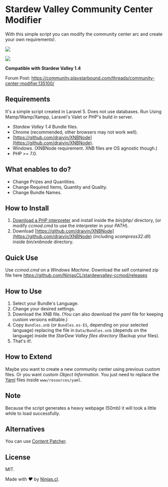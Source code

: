 # Stardew Valley Community Center Modifier

With this simple script you can modify the community center arc and
create your own requirements!.

![](https://user-images.githubusercontent.com/292738/27853965-e2071552-6132-11e7-99c6-3ef0eec9946d.png)

![](https://user-images.githubusercontent.com/292738/27927274-3dea9674-6259-11e7-9ada-4e5656c2968c.png)

**Compatible with Stardew Valley 1.4**

Forum Post: https://community.playstarbound.com/threads/community-center-modifier.135100/

## Requirements

It's a simple script created in Laravel 5. Does not use databases. Run Using Mamp/Wamp/Xampp, Laravel's Valet or PHP's build in server.

- _Stardew Valley 1.4_ Bundle files.
- Chrome (recommended, other browsers may not work well).
- [https://github.com/draivin/XNBNode](https://github.com/draivin/XNBNode).
- Windows. (XNBNode requirement. XNB files are OS agnostic though.)
- PHP >= 7.0.

## What enables to do?

- Change Prizes and Quantities.
- Change Required Items, Quantity and Quality.
- Change Bundle Names.

## How to Install

1. [Download a PHP interpreter](https://www.php.net/downloads) and install inside the _bin/php/_ directory, (or modify _ccmod.cmd_ to use the interpreter in your _PATH_).
2. Download [https://github.com/draivin/XNBNode](https://github.com/draivin/XNBNode) (including _xcompress32.dll_) inside _bin/xnbnode_ directory.

## Quick Use

Use _ccmod.cmd_ on a _Windows Machine_.
Download the self contained zip file here
https://github.com/NinjasCL/stardewvalley-ccmod/releases

## How to Use

1. Select your Bundle's Language.
2. Change your desired settings.
3. Download the XNB file. (You can also download the _yaml_ file for keeping custom versions editable.)
4. Copy `Bundles.xnb` (or `Bundles.es-ES`, depending on your selected language) replacing the file in `Data/Bundles.xnb` (depends on the language) inside the _StarDew Valley files directory_ (Backup your files).
5. That's it!.

## How to Extend

Maybe you want to create a new community center using previous custom files. Or you want custom _Object Information_. You just need to replace the [Yaml](https://yaml.org/) files inside `www/resources/yaml`.

## Note

Because the script generates a heavy webpage (50mb) it will took a little while
to load successfully.

## Alternatives

You can use [Content Patcher](https://www.nexusmods.com/stardewvalley/mods/1915).

## License

MIT.

Made with <i class="fa fa-heart">&#9829;</i> by <a href="http://ninjas.cl" target="_blank">Ninjas.cl</a>.
